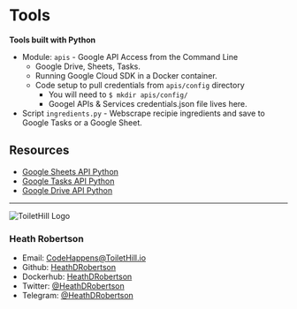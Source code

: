 # Tools 
__Tools built with Python__

- Module: ```apis``` - Google API Access from the Command Line
    - Google Drive, Sheets, Tasks.
    - Running Google Cloud SDK in a Docker container.
    - Code setup to pull credentials from ```apis/config``` directory
        - You will need to ```$ mkdir apis/config/```
        - Googel APIs & Services credentials.json file lives here.
- Script ```ingredients.py``` - Webscrape recipie ingredients and save to Google Tasks or a Google Sheet.

## Resources

- [Google Sheets API Python](https://developers.google.com/sheets/api/)
- [Google Tasks API Python](https://developers.google.com/tasks/)
- [Google Drive API Python](https://developers.google.com/drive/)

___
![ToiletHill Logo](https://heathdrobertson.github.io/images/logo/ToiletHill.png)
### Heath Robertson
- Email: CodeHappens@ToiletHill.io
- Github: [HeathDRobertson](https://github.com/heathdrobertson)
- Dockerhub: [HeathDRobertson](https://hub.docker.com/u/heathdrobertson)
- Twitter: [@HeathDRobertson](https://twitter.com/HeathDRobertson)
- Telegram: [@HeathDRobertson](https://t.me/heathdrobertson)
